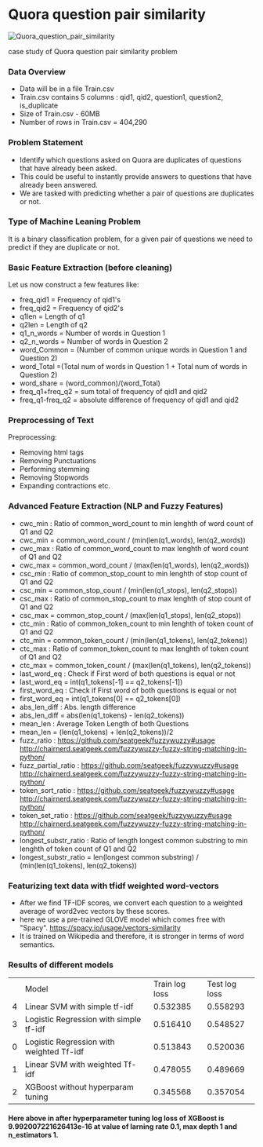 # Quora question pair similarity

![Quora_question_pair_similarity](https://user-images.githubusercontent.com/25454660/62774526-90f66780-bac2-11e9-95cf-5b31d3244537.jpeg)

case study of Quora question pair similarity problem

### Data Overview
- Data will be in a file Train.csv 
- Train.csv contains 5 columns : qid1, qid2, question1, question2, is_duplicate 
- Size of Train.csv - 60MB 
- Number of rows in Train.csv = 404,290

### Problem Statement

* Identify which questions asked on Quora are duplicates of questions that have already been asked.
* This could be useful to instantly provide answers to questions that have already been answered.
* We are tasked with predicting whether a pair of questions are duplicates or not.

### Type of Machine Leaning Problem
It is a binary classification problem, for a given pair of questions we need to predict if they are duplicate or not.


### Basic Feature Extraction (before cleaning)
Let us now construct a few features like:

* freq_qid1 = Frequency of qid1's
* freq_qid2 = Frequency of qid2's
* q1len = Length of q1
* q2len = Length of q2
* q1_n_words = Number of words in Question 1
* q2_n_words = Number of words in Question 2
* word_Common = (Number of common unique words in Question 1 and Question 2)
* word_Total =(Total num of words in Question 1 + Total num of words in Question 2)
* word_share = (word_common)/(word_Total)
* freq_q1+freq_q2 = sum total of frequency of qid1 and qid2
* freq_q1-freq_q2 = absolute difference of frequency of qid1 and qid2

### Preprocessing of Text
Preprocessing:
* Removing html tags
* Removing Punctuations
* Performing stemming
* Removing Stopwords
* Expanding contractions etc. 

### Advanced Feature Extraction (NLP and Fuzzy Features)
* cwc_min : Ratio of common_word_count to min lenghth of word count of Q1 and Q2 
* cwc_min = common_word_count / (min(len(q1_words), len(q2_words)) 
* cwc_max : Ratio of common_word_count to max lenghth of word count of Q1 and Q2 
* cwc_max = common_word_count / (max(len(q1_words), len(q2_words)) 
* csc_min : Ratio of common_stop_count to min lenghth of stop count of Q1 and Q2 
* csc_min = common_stop_count / (min(len(q1_stops), len(q2_stops)) 
* csc_max : Ratio of common_stop_count to max lenghth of stop count of Q1 and Q2
* csc_max = common_stop_count / (max(len(q1_stops), len(q2_stops)) 
* ctc_min : Ratio of common_token_count to min lenghth of token count of Q1 and Q2
* ctc_min = common_token_count / (min(len(q1_tokens), len(q2_tokens)) 
* ctc_max : Ratio of common_token_count to max lenghth of token count of Q1 and Q2
* ctc_max = common_token_count / (max(len(q1_tokens), len(q2_tokens)) 
* last_word_eq : Check if First word of both questions is equal or not
* last_word_eq = int(q1_tokens[-1] == q2_tokens[-1]) 
* first_word_eq : Check if First word of both questions is equal or not
* first_word_eq = int(q1_tokens[0] == q2_tokens[0]) 
* abs_len_diff : Abs. length difference
* abs_len_diff = abs(len(q1_tokens) - len(q2_tokens)) 
* mean_len : Average Token Length of both Questions
* mean_len = (len(q1_tokens) + len(q2_tokens))/2 
* fuzz_ratio : https://github.com/seatgeek/fuzzywuzzy#usage http://chairnerd.seatgeek.com/fuzzywuzzy-fuzzy-string-matching-in-python/ 
* fuzz_partial_ratio : https://github.com/seatgeek/fuzzywuzzy#usage http://chairnerd.seatgeek.com/fuzzywuzzy-fuzzy-string-matching-in-python/ 
* token_sort_ratio : https://github.com/seatgeek/fuzzywuzzy#usage http://chairnerd.seatgeek.com/fuzzywuzzy-fuzzy-string-matching-in-python/ 
* token_set_ratio : https://github.com/seatgeek/fuzzywuzzy#usage http://chairnerd.seatgeek.com/fuzzywuzzy-fuzzy-string-matching-in-python/ 
* longest_substr_ratio : Ratio of length longest common substring to min lenghth of token count of Q1 and Q2
* longest_substr_ratio = len(longest common substring) / (min(len(q1_tokens), len(q2_tokens))

### Featurizing text data with tfidf weighted word-vectors
* After we find TF-IDF scores, we convert each question to a weighted average of word2vec vectors by these scores.
* here we use a pre-trained GLOVE model which comes free with "Spacy". https://spacy.io/usage/vectors-similarity
* It is trained on Wikipedia and therefore, it is stronger in terms of word semantics.

### Results of different models
<table>
  <th> <td>Model</td>	<td>Train log loss</td>	<td>Test log loss </td> </th>
<tr><td>4	</td><td>Linear SVM with simple tf-idf	</td>	<td>0.532385</td>	<td>	0.558293</td></tr>
<tr><td>3	</td><td>Logistic Regression with simple tf-idf	</td>	<td>0.516410</td>	<td>	0.548527</td></tr>
<tr><td>0	</td><td>Logistic Regression with weighted Tf-idf	</td>	<td>0.513843</td>	<td>	0.520036</td></tr>
<tr><td>1	</td><td>Linear SVM with weighted Tf-idf	</td>	<td>0.478055</td>	<td>	0.489669</td></tr>
<tr><td>2	</td><td>XGBoost without hyperparam tuning	</td>	<td>0.345568</td>	<td>	0.357054</td></tr>
</table>

#### Here above in after hyperparameter tuning log loss of XGBoost is 9.992007221626413e-16 at value of larning rate 0.1, max depth 1 and n_estimators 1. 
